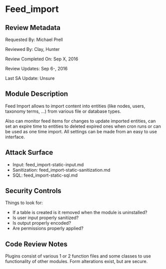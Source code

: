 # Feed_import

## Review Metadata

Requested By: Michael Prell

Reviewed By: Clay, Hunter

Review Completed On: Sep X, 2016

Review Updates: Sep 6-, 2016



Last SA Update: Unsure



## Module Description

Feed Import allows to import content into entities (like nodes, users, taxonomy terms, ...)
from various file or database types.

Also can monitor feed items for changes to update imported entities,
can set an expire time to entities to deleted expired ones when cron runs
or can be used as one time import.
All settings can be made from an easy to use interface. 


## Attack Surface

- Input: feed_import-static-input.md
- Sanitization: feed_import-static-sanitization.md
- SQL: feed_import-static-sql.md


## Security Controls

Things to look for:

- If a table is created is it removed when the module is uninstalled?
- Is user input properly sanitized?
- Is output properly encoded?
- Are permissions properly applied?


## Code Review Notes

Plugins consist of various 1 or 2 function files and some classes to use functionality
of other modules. Form alterations exist, but are secure.
